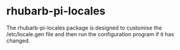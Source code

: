 # rhubarb-pi-locales
The rhubarb-pi-locales package is designed to customise the /etc/locale.gen file and then run the configuration program if it has changed.
